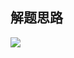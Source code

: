 ## 解题思路


![](https://leetcode.com/problems/merge-k-sorted-lists/Figures/23/23_divide_and_conquer_new.png)
